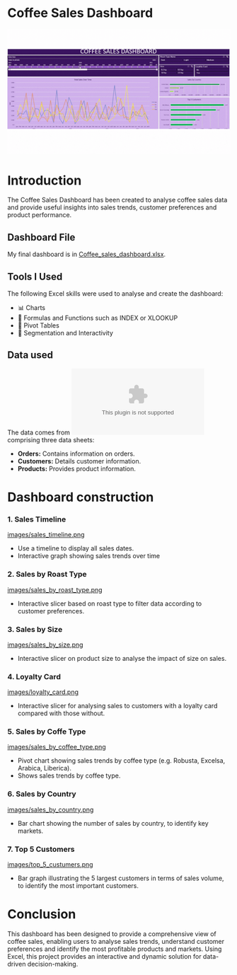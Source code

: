 
# **Coffee Sales Dashboard**

![Coffee_sales_dashboard.png](Coffee_sales_dashboard.gif)

# Introduction

The Coffee Sales Dashboard has been created to analyse coffee sales data and provide useful insights into sales trends, customer preferences and product performance.

## Dashboard File
My final dashboard is in [Coffee_sales_dashboard.xlsx](Coffee_sales_dashboard.xlsx).

## Tools I Used

The following Excel skills were used to analyse and create the dashboard:
- 📊 Charts
- 🧮 Formulas and Functions such as INDEX or XLOOKUP
- 🔢 Pivot Tables
- 🎯 Segmentation and Interactivity

## Data used

The data comes from ![coffeeOrdersData.xlsx](coffeeOrdersData.xlsx) comprising three data sheets:
- **Orders:** Contains information on orders.
- **Customers:** Details customer information.
- **Products:** Provides product information.

# Dashboard construction

### 1. Sales Timeline

[images/sales_timeline.png](sales_timeline.png)

- Use a timeline to display all sales dates.
- Interactive graph showing sales trends over time


### 2. Sales by Roast Type

[images/sales_by_roast_type.png](sales_by_roast_type.png)

- Interactive slicer based on roast type to filter data according to customer preferences.

### 3. Sales by Size

[images/sales_by_size.png](sales_by_size.png)

- Interactive slicer on product size to analyse the impact of size on sales.

### 4. Loyalty Card

[images/loyalty_card.png](loyalty_card.png)

- Interactive slicer for analysing sales to customers with a loyalty card compared with those without.

### 5. Sales by Coffe Type

[images/sales_by_coffee_type.png](sales_by_coffee_type.png)

- Pivot chart showing sales trends by coffee type (e.g. Robusta, Excelsa, Arabica, Liberica).
- Shows sales trends by coffee type.

### 6. Sales by Country

[images/sales_by_country.png](sales_by_country.png)

- Bar chart showing the number of sales by country, to identify key markets.

### 7. Top 5 Customers

[images/top_5_custumers.png](top_5_custumers.png)

- Bar graph illustrating the 5 largest customers in terms of sales volume, to identify the most important customers.


# Conclusion

This dashboard has been designed to provide a comprehensive view of coffee sales, enabling users to analyse sales trends, understand customer preferences and identify the most profitable products and markets. Using Excel, this project provides an interactive and dynamic solution for data-driven decision-making.
